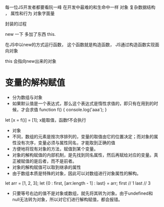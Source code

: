 每一位JS开发者都要看阮一峰
在开发中最难的和生命中一样 对象
复杂数据结构 ， 属性和行为
对象字面量 

封装的过程 

new 一下 多加了东西 this.

在JS中以new的方式运行函数，
这个函数就是构造函数，
JS通过构造函数实现面向对象

this 会指向new出来的对象

# 变量的解构赋值
- 分为数组与对象
- 如果默认值是一个表达式，那么这个表达式是惰性求值的，即只有在用到的时候，才会求值
 function f() {
  console.log('aaa');
}

let [x = f()] = [1];
 x能取值，函数f不会执行
- 对象
- 不同，数组的元素是按次序排列的，变量的取值由它的位置决定；而对象的属性没有次序，变量必须与属性同名，才能取到正确的值
- 方便地将现有对象的方法，赋值到某个变量。
- 对象的解构赋值的内部机制，是先找到同名属性，然后再赋给对应的变量。真正被赋值的是后者，而不是前者。
- 对象的解构赋值可以取到继承的属性
- 由于数组本质是特殊的对象，因此可以对数组进行对象属性的解构。

let arr = [1, 2, 3];
let {0 : first, [arr.length - 1] : last} = arr;
first // 1
last // 3
- 只要等号右边的值不是对象或数组，就先将其转为对象。由于undefined和null无法转为对象，所以对它们进行解构赋值，都会报错。